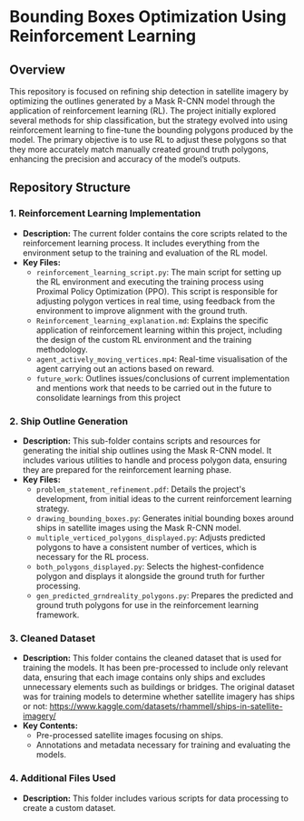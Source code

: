 # Bounding Boxes Optimization Using Reinforcement Learning

## Overview

This repository is focused on refining ship detection in satellite imagery by optimizing the outlines generated by a Mask R-CNN model through the application of reinforcement learning (RL). The project initially explored several methods for ship classification, but the strategy evolved into using reinforcement learning to fine-tune the bounding polygons produced by the model. The primary objective is to use RL to adjust these polygons so that they more accurately match manually created ground truth polygons, enhancing the precision and accuracy of the model’s outputs.

## Repository Structure

### 1. **Reinforcement Learning Implementation**
   - **Description:** The current folder contains the core scripts related to the reinforcement learning process. It includes everything from the environment setup to the training and evaluation of the RL model.
   - **Key Files:**
     - `reinforcement_learning_script.py`: The main script for setting up the RL environment and executing the training process using Proximal Policy Optimization (PPO). This script is responsible for adjusting polygon vertices in real time, using feedback from the environment to improve alignment with the ground truth.
     - `Reinforcement_learning_explanation.md`: Explains the specific application of reinforcement learning within this project, including the design of the custom RL environment and the training methodology.
     - `agent_actively_moving_vertices.mp4`: Real-time visualisation of the agent carrying out an actions based on reward.
     - `future_work`: Outlines issues/conclusions of current implementation and mentions work that needs to be carried out in the future to consolidate learnings from this project

### 2. **Ship Outline Generation**
   - **Description:** This sub-folder contains scripts and resources for generating the initial ship outlines using the Mask R-CNN model. It includes various utilities to handle and process polygon data, ensuring they are prepared for the reinforcement learning phase.
   - **Key Files:**
     - `problem_statement_refinement.pdf`: Details the project's development, from initial ideas to the current reinforcement learning strategy.
     - `drawing_bounding_boxes.py`: Generates initial bounding boxes around ships in satellite images using the Mask R-CNN model.
     - `multiple_verticed_polygons_displayed.py`: Adjusts predicted polygons to have a consistent number of vertices, which is necessary for the RL process.
     - `both_polygons_displayed.py`: Selects the highest-confidence polygon and displays it alongside the ground truth for further processing.
     - `gen_predicted_grndreality_polygons.py`: Prepares the predicted and ground truth polygons for use in the reinforcement learning framework.

### 3. **Cleaned Dataset**
   - **Description:** This folder contains the cleaned dataset that is used for training the models. It has been pre-processed to include only relevant data, ensuring that each image contains only ships and excludes unnecessary elements such as buildings or bridges. The original dataset was for training models to determine whether satellite imagery has ships or not: https://www.kaggle.com/datasets/rhammell/ships-in-satellite-imagery/  
   - **Key Contents:**
     - Pre-processed satellite images focusing on ships.
     - Annotations and metadata necessary for training and evaluating the models.

### 4. **Additional Files Used**
   - **Description:** This folder includes various scripts for data processing to create a custom dataset.




     


